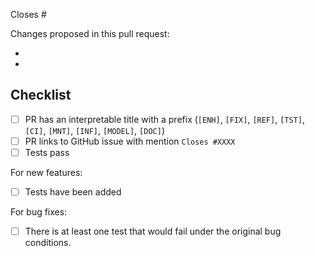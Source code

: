 <!--- Until this PR is ready for review, you can include the [WIP] tag in its title, or create a draft PR. -->


<!---
Below is a suggested pull request template.
It's designed to capture info we've found to be useful in reviewing pull requests, but feel free to add more details you feel are relevant/necessary.
-->

<!-- 
Please indicate after the # which issue you're closing with this PR, if applicable.
If the PR closes multiple issues, include "closes" before each one is listed.
You can also link to other issues if necessary, e.g. "See also #1234".

https://help.github.com/articles/closing-issues-using-keywords
-->
Closes #

<!-- 
Please give a brief overview of what has changed or been added in the PR.
This can include anything specific the maintainers should be looking for when they review the PR.
-->
Changes proposed in this pull request:

-
-

<!-- To be checked off by reviewers -->
## Checklist

- [ ] PR has an interpretable title with a prefix (`[ENH]`, `[FIX]`, `[REF]`, `[TST]`, `[CI]`, `[MNT]`, `[INF]`, `[MODEL]`, `[DOC]`)
- [ ] PR links to GitHub issue with mention `Closes #XXXX`
- [ ] Tests pass

For new features:
- [ ] Tests have been added

For bug fixes:
- [ ] There is at least one test that would fail under the original bug conditions.
